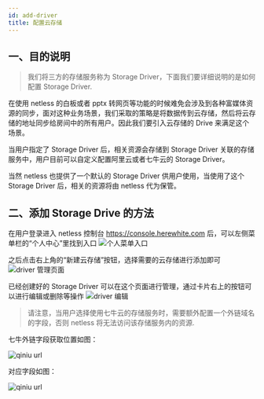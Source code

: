 ```yaml
---
id: add-driver
title: 配置云存储
---
```


## 一、目的说明

> 我们将三方的存储服务称为 Storage Driver，下面我们要详细说明的是如何配置 Storage Driver.

在使用 netless 的白板或者 pptx 转网页等功能的时候难免会涉及到各种富媒体资源的同步，面对这种业务场景，我们采取的策略是将数据传到云存储，然后将云存储的地址同步给房间中的所有用户。因此我们要引入云存储的 Drive 来满足这个场景。

当用户指定了 Storage Driver 后，相关资源会存储到 Storage Driver 关联的存储服务中，用户目前可以自定义配置阿里云或者七牛云的 Storage Driver。

当然 netless 也提供了一个默认的 Storage Driver 供用户使用，当使用了这个 Storage Driver 后，相关的资源将由 netless 代为保管。

## 二、添加 Storage Drive 的方法

在用户登录进入 netless 控制台 https://console.herewhite.com 后，可以左侧菜单栏的“个人中心”里找到入口
![个人菜单入口](https://white-document.oss-cn-hangzhou.aliyuncs.com/netless-doc-images/driverEnter.png?x-oss-process=image/resize,w_350)

之后点击右上角的“新建云存储”按钮，选择需要的云存储进行添加即可
![driver 管理页面](https://white-document.oss-cn-hangzhou.aliyuncs.com/netless-doc-images/addDriver.png)

已经创建好的 Storage Driver 可以在这个页面进行管理，通过卡片右上的按钮可以进行编辑或删除等操作
![driver 编辑](https://white-document.oss-cn-hangzhou.aliyuncs.com/netless-doc-images/storageManage.png)

> 请注意，当用户选择使用七牛云的存储服务时，需要额外配置一个外链域名的字段，否则 netless 将无法访问该存储服务内的资源.

七牛外链字段获取位置如图：

![qiniu url](https://white-document.oss-cn-hangzhou.aliyuncs.com/netless-doc-images/qiniuStorageUrl.png)

对应字段如图：

![qiniu url](https://white-document.oss-cn-hangzhou.aliyuncs.com/netless-doc-images/qiniuStorage.png?x-oss-process=image/resize,w_400)


